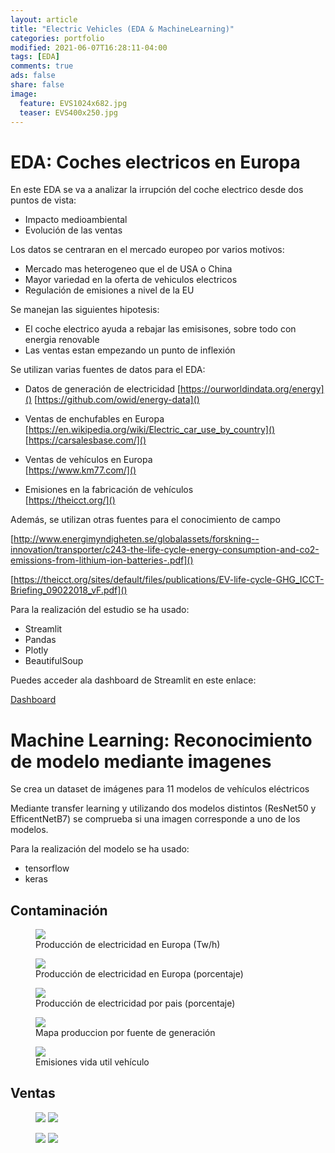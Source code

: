 ```yaml
---
layout: article
title: "Electric Vehicles (EDA & MachineLearning)"
categories: portfolio
modified: 2021-06-07T16:28:11-04:00
tags: [EDA]
comments: true
ads: false
share: false
image:
  feature: EVS1024x682.jpg
  teaser: EVS400x250.jpg
---
```


# EDA: Coches electricos en Europa

En este EDA se va a analizar la irrupción del coche electrico desde dos puntos de vista:

* Impacto medioambiental
* Evolución de las ventas

Los datos se centraran en el mercado europeo por varios motivos:

 * Mercado mas heterogeneo que el de USA o China
 * Mayor variedad en la oferta de vehiculos electricos
 * Regulación de emisiones a nivel de la EU
 
Se manejan las siguientes hipotesis:
 
* El coche electrico ayuda a rebajar las emisisones, sobre todo con energia renovable
* Las ventas estan empezando un punto de inflexión


Se utilizan varias fuentes de datos para el EDA:

*	Datos de generación de electricidad 
[https://ourworldindata.org/energy]() 
[https://github.com/owid/energy-data]()

*	Ventas de enchufables en Europa  
[https://en.wikipedia.org/wiki/Electric_car_use_by_country]()  
[https://carsalesbase.com/]()  

*	Ventas de vehículos en Europa  
[https://www.km77.com/]()

*	Emisiones en la fabricación de vehículos  
[https://theicct.org/]()

Además, se utilizan otras fuentes para el conocimiento de campo  

[http://www.energimyndigheten.se/globalassets/forskning--innovation/transporter/c243-the-life-cycle-energy-consumption-and-co2-emissions-from-lithium-ion-batteries-.pdf]()  
  
[https://theicct.org/sites/default/files/publications/EV-life-cycle-GHG_ICCT-Briefing_09022018_vF.pdf]()


Para la realización del estudio se ha usado:

* Streamlit
* Pandas
* Plotly
* BeautifulSoup

Puedes acceder ala dashboard de Streamlit en este enlace:

[Dashboard](https://share.streamlit.io/fcojaviermelo/eda_ev_europe/src/EDA_streamlit.py)


# Machine Learning: Reconocimiento de modelo mediante imagenes

Se crea un dataset de imágenes para 11 modelos de vehículos eléctricos

Mediante transfer learning y utilizando dos modelos distintos (ResNet50 y EfficentNetB7)
se comprueba si una imagen corresponde a uno de los modelos.

Para la realización del modelo se ha usado:

* tensorflow
* keras

## Contaminación 

<figure>
	<img src="{{ site.url }}/images/EVS1.PNG">
	<figcaption>Producción de electricidad en Europa (Tw/h)</figcaption>
</figure>

<figure>
	<img src="{{ site.url }}/images/EVS2.PNG">
	<figcaption>Producción de electricidad en Europa (porcentaje)</figcaption>
</figure>

<figure>
	<img src="{{ site.url }}/images/EVS3.PNG">
	<figcaption>Producción de electricidad por pais (porcentaje)</figcaption>
</figure>

<figure>
	<img src="{{ site.url }}/images/EVS4.PNG">
	<figcaption>Mapa produccion por fuente de generación</figcaption>
</figure>

<figure>
	<img src="{{ site.url }}/images/EVS5.PNG">
	<figcaption>Emisiones vida util vehículo</figcaption>
</figure>

## Ventas 

<figure class="half">
	<img src="{{ site.url }}/images/EVS6.PNG"></a>
	<img src="{{ site.url }}/images/EVS7.PNG"></a>
</figure>

<figure class="half">
	<img src="{{ site.url }}/images/EVS8.PNG"></a>
	<img src="{{ site.url }}/images/EVS9.PNG"></a>
</figure>
